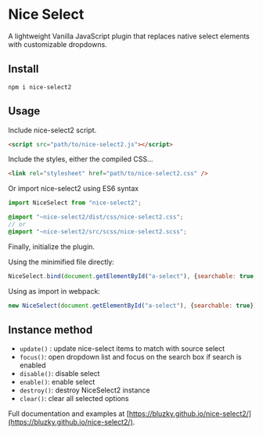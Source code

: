 # Nice Select

A lightweight Vanilla JavaScript plugin that replaces native select elements with customizable dropdowns.

## Install

```
npm i nice-select2
```

## Usage

Include nice-select2 script.

```html
<script src="path/to/nice-select2.js"></script>
```

Include the styles, either the compiled CSS...

```html
<link rel="stylesheet" href="path/to/nice-select2.css" />
```

Or import nice-select2 using ES6 syntax

```js
import NiceSelect from "nice-select2";
```

```scss
@import "~nice-select2/dist/css/nice-select2.css";
// or
@import "~nice-select2/src/scss/nice-select2.scss";
```

Finally, initialize the plugin.

Using the minimified file directly:
```javascript
NiceSelect.bind(document.getElementById("a-select"), {searchable: true, placeholder: 'select', searchtext: 'zoek', selectedtext: 'geselecteerd'});
```

Using as import in webpack:
```javascript
new NiceSelect(document.getElementById("a-select"), {searchable: true});
```

## Instance method

- `update()` : update nice-select items to match with source select
- `focus()`: open dropdown list and focus on the search box if search is enabled
- `disable()`: disable select
- `enable()`: enable select
- `destroy()`: destroy NiceSelect2 instance
- `clear()`: clear all selected options

Full documentation and examples at [https://bluzky.github.io/nice-select2/](https://bluzky.github.io/nice-select2/).
